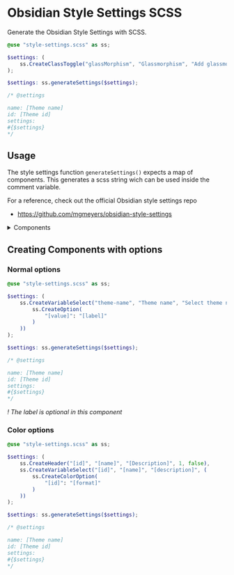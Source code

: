 # Obsidian Style Settings SCSS
Generate the Obsidian Style Settings with SCSS.

```scss
@use "style-settings.scss" as ss;

$settings: (
    ss.CreateClassToggle("glassMorphism", "Glassmorphism", "Add glassmorphism to your theme")
);

$settings: ss.generateSettings($settings);

/* @settings

name: [Theme name]
id: [Theme id]
settings:
#{$settings}
*/
```

## Usage
The style settings function `generateSettings()` expects a map of components. 
This generates a scss string wich can be used inside the comment variable.

For a reference, check out the official Obsidian style settings repo
- https://github.com/mgmeyers/obsidian-style-settings 

<details>
<summary>
Components
</summary>

## Components
### Heading
`CreateHeading($id, $title, $description, $level: 1, $collapsed: true)`
### Class Toggle
`CreateClassToggle($id, $title, $description)`
### Class Select
`CreateClassSelect($id, $title, $description, $default, $options, $allowEmpty: false)`
### Variable Text
`CreateVariableText($id, $title, $description, $default)`
### Variable Number
`CreateVariableNumber($id, $title, $description, $default, $format: px)`
### Variable Number Slider
`CreateVariableNumberSlider($id, $title, $description, $default, $min, $max, $step: 1, $format: px)`
### Variable Select
`CreateVariableSelect($id, $title, $description, $default, $options)`
### Variable Color
`CreateVariableColor($id, $title, $description, $default, $options, $opacity: false, $format: hex)`
</details>


## Creating Components with options
### Normal options
```scss
@use "style-settings.scss" as ss;

$settings: (
    ss.CreateVariableSelect("theme-name", "Theme name", "Select theme name", (
        ss.CreateOption(
            "[value]": "[label]"
        )
    ))
);

$settings: ss.generateSettings($settings);

/* @settings

name: [Theme name]
id: [Theme id]
settings:
#{$settings}
*/
```

*! The label is optional in this component*
### Color options
```scss
@use "style-settings.scss" as ss;

$settings: (
    ss.CreateHeader("[id]", "[name]", "[Description]", 1, false),
    ss.CreateVariableSelect("[id]", "[name]", "[description]", (
        ss.CreateColorOption(
            "[id]": "[format]"
        )
    ))
);

$settings: ss.generateSettings($settings);

/* @settings

name: [Theme name]
id: [Theme id]
settings:
#{$settings}
*/
```